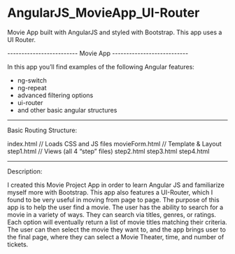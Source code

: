 # AngularJS_MovieApp_UI-Router
Movie App built with AngularJS and styled with Bootstrap. This app uses a UI Router.

-------------------------  Movie App ---------------------------

In this app you’ll find examples of the following Angular features:
-	ng-switch
-	ng-repeat
-	advanced filtering options
-	ui-router
-	and other basic angular structures

-----------------------------------------------------------------

Basic Routing Structure:

index.html 	// Loads CSS and JS files
    movieForm.html 	// Template & Layout
		step1.html 	   // Views (all 4 “step” files)
		step2.html
		step3.html
		step4.html

-----------------------------------------------------------------
Description:

I created this Movie Project App in order to learn Angular JS and familiarize myself more with Bootstrap. This app also features a UI-Router, which I found to be very useful in moving from page to page. The purpose of this app is to help the user find a movie. The user has the ability to search for a movie in a variety of ways. They can search via titles, genres, or ratings. Each option will eventually return a list of movie titles matching their criteria. The user can then select the movie they want to, and the app brings user to the final page, where they can select a Movie Theater, time, and number of tickets.

